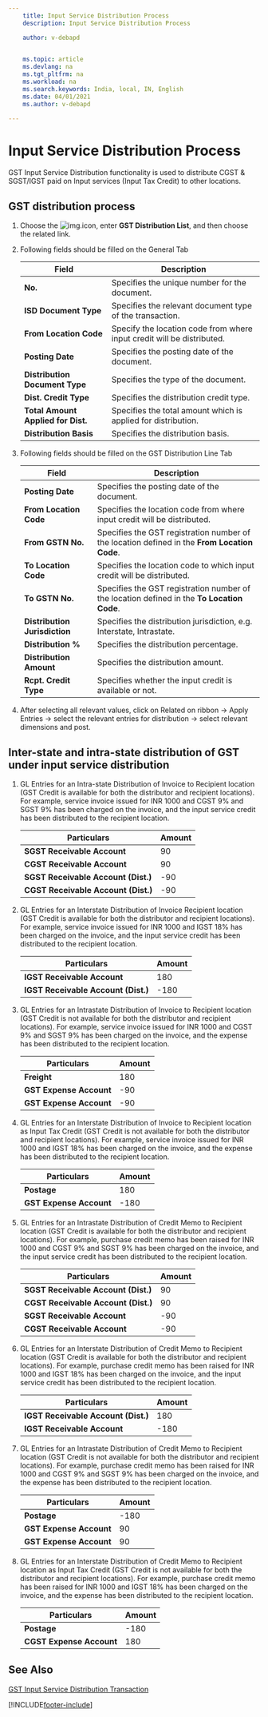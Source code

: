 ```yaml
---
    title: Input Service Distribution Process
    description: Input Service Distribution Process

    author: v-debapd

    
    ms.topic: article
    ms.devlang: na
    ms.tgt_pltfrm: na
    ms.workload: na
    ms.search.keywords: India, local, IN, English
    ms.date: 04/01/2021
    ms.author: v-debapd

---
```

# Input Service Distribution Process


GST Input Service Distribution functionality is used to distribute CGST & SGST/IGST paid on Input services (Input Tax Credit) to other locations.

## GST distribution process

1. Choose the ![img.](image/search.jpg)icon, enter **GST Distribution List**, and then choose the related link.
2. Following fields should be filled on the General Tab

    |Field|Description|
    |----------------------------------|---------------------------------------|  
    |**No.**|Specifies the unique number for the document.| 
    |**ISD Document Type**|Specifies the relevant document type of the transaction.|
    |**From Location Code**|Specify the location code from where input credit will be distributed.|  
    |**Posting Date**|Specifies the posting date of the document.|
    |**Distribution Document Type**|Specifies the type of the document.|
    |**Dist. Credit Type**|Specifies the distribution credit type.|
    |**Total Amount Applied for Dist.**|Specifies the total amount which is applied for distribution.|
    |**Distribution Basis**|Specifies the distribution basis.|

3. Following fields should be filled on the GST Distribution Line Tab

    |Field|Description|
    |----------------------------------|---------------------------------------|  
    |**Posting Date**|Specifies the posting date of the document.|  
    |**From Location Code**|Specifies the location code from where input credit will be distributed.|  
    |**From GSTN No.**|Specifies the GST registration number of the location defined in the **From Location Code**.|
    |**To Location Code**|Specifies the location code to which input credit will be distributed.|
    |**To GSTN No.**|Specifies the GST registration number of the location defined in the **To Location Code**.|
    |**Distribution Jurisdiction**|Specifies the distribution jurisdiction, e.g. Interstate, Intrastate.|
    |**Distribution %**|Specifies the distribution percentage.|
    |**Distribution Amount**|Specifies the distribution amount.|
    |**Rcpt. Credit Type**|Specifies whether the input credit is available or not.|

4. After selecting all relevant values, click on Related on ribbon -> Apply Entries -> select the relevant entries for distribution ->  select relevant dimensions and post.

## Inter-state and intra-state distribution of GST under input service distribution

1. GL Entries for an Intra-state Distribution of Invoice to Recipient location (GST Credit is available for both the distributor and recipient locations). For example, service invoice issued for INR 1000 and CGST 9% and SGST 9% has been charged on the invoice, and the input service credit has been distributed to the recipient location.

    |Particulars|Amount|
    |----------------------------------|---------------------------------------|  
    |**SGST Receivable Account**|90|
    |**CGST Receivable Account**|90|
    |**SGST Receivable Account (Dist.)**|-90|
    |**CGST Receivable Account (Dist.)**|-90|
    

2. GL Entries for an Interstate Distribution of Invoice Recipient location (GST Credit is available for both the distributor and recipient locations). For example, service invoice issued for INR 1000 and IGST 18% has been charged on the invoice, and the input service credit has been distributed to the recipient location.

    |Particulars|Amount|
    |----------------------------------|---------------------------------------|  
    |**IGST Receivable Account**|180|
    |**IGST Receivable Account (Dist.)**|-180|

3. GL Entries for an Intrastate Distribution of Invoice to Recipient location (GST Credit is not available for both the distributor and recipient locations). For example, service invoice issued for INR 1000 and CGST 9% and SGST 9% has been charged on the invoice, and the expense has been distributed to the recipient location.

    |Particulars|Amount|
    |----------------------------------|---------------------------------------|  
    |**Freight**|180|
    |**GST Expense Account**|-90|
    |**GST Expense Account**|-90|

4. GL Entries for an Interstate Distribution of Invoice to Recipient location as Input Tax Credit (GST Credit is not available for both the distributor and recipient locations). For example, service invoice issued for INR 1000 and IGST 18% has been charged on the invoice, and the expense has been distributed to the recipient location.
  
    |Particulars|Amount|
    |----------------------------------|---------------------------------------|  
    |**Postage**|180|
    |**GST Expense Account**|-180|
    
5. GL Entries for an Intrastate Distribution of Credit Memo to Recipient location (GST Credit is available for both the distributor and recipient locations). For example, purchase credit memo has been raised for INR 1000 and CGST 9% and SGST 9% has been charged on the invoice, and the input service credit has been distributed to the recipient location.

    |Particulars|Amount|
    |----------------------------------|---------------------------------------|  
    |**SGST Receivable Account (Dist.)**|90|
    |**CGST Receivable Account (Dist.)**|90|
    |**SGST Receivable Account**|-90|
    |**CGST Receivable Account**|-90|

6. GL Entries for an Interstate Distribution of Credit Memo to Recipient location (GST Credit is available for both the distributor and recipient locations). For example, purchase credit memo has been raised for INR 1000 and IGST 18% has been charged on the invoice, and the input service credit has been distributed to the recipient location.

    |Particulars|Amount|
    |----------------------------------|---------------------------------------|  
    |**IGST Receivable Account (Dist.)**|180|
    |**IGST Receivable Account**|-180|

7. GL Entries for an Intrastate Distribution of Credit Memo to Recipient location (GST Credit is not available for both the distributor and recipient locations). For example, purchase credit memo has been raised for INR 1000 and CGST 9% and SGST 9% has been charged on the invoice, and the expense has been distributed to the recipient location.

    |Particulars|Amount|
    |----------------------------------|---------------------------------------|  
    |**Postage**|-180|
    |**GST Expense Account**|90|
    |**GST Expense Account**|90|
    
8. GL Entries for an Interstate Distribution of Credit Memo to Recipient location as Input Tax Credit (GST Credit is not available for both the distributor and recipient locations). For example, purchase credit memo has been raised for INR 1000 and IGST 18% has been charged on the invoice, and the expense has been distributed to the recipient location.


    |Particulars|Amount|
    |----------------------------------|---------------------------------------|  
    |**Postage**|-180|
    |**CGST Expense Account**|180|



## See Also 
[GST Input Service Distribution Transaction](GST-Input-Service-Distribution-Transaction.md)







[!INCLUDE[footer-include](../../includes/footer-banner.md)]